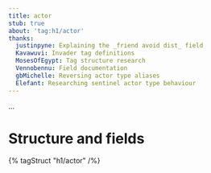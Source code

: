 ```yaml
---
title: actor
stub: true
about: 'tag:h1/actor'
thanks:
  justinpyne: Explaining the _friend avoid dist_ field
  Kavawuvi: Invader tag definitions
  MosesOfEgypt: Tag structure research
  Vennobennu: Field documentation
  gbMichelle: Reversing actor type aliases
  Elefant: Researching sentinel actor type behaviour
---
```

...

# Structure and fields

{% tagStruct "h1/actor" /%}
